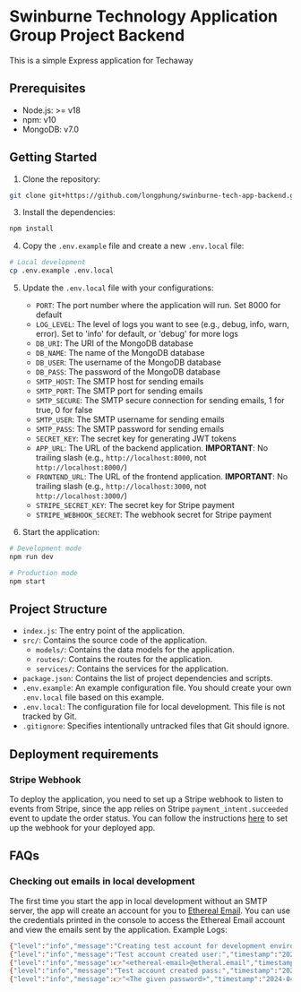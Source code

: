 # Swinburne Technology Application Group Project Backend

This is a simple Express application for Techaway

## Prerequisites

- Node.js: >= v18
- npm: v10
- MongoDB: v7.0

## Getting Started

1. Clone the repository:
```bash
git clone git+https://github.com/longphung/swinburne-tech-app-backend.git
```
3. Install the dependencies:
```bash
npm install
```
4. Copy the `.env.example` file and create a new `.env.local` file:
```bash
# Local development
cp .env.example .env.local
```
5. Update the `.env.local` file with your configurations:
   - `PORT`: The port number where the application will run. Set 8000 for default
   - `LOG_LEVEL`: The level of logs you want to see (e.g., debug, info, warn, error). Set to 'info' for default, or 'debug' for more logs
   - `DB_URI`: The URI of the MongoDB database
   - `DB_NAME`: The name of the MongoDB database
   - `DB_USER`: The username of the MongoDB database
   - `DB_PASS`: The password of the MongoDB database
   - `SMTP_HOST`: The SMTP host for sending emails
   - `SMTP_PORT`: The SMTP port for sending emails
   - `SMTP_SECURE`: The SMTP secure connection for sending emails, 1 for true, 0 for false
   - `SMTP_USER`: The SMTP username for sending emails
   - `SMTP_PASS`: The SMTP password for sending emails
   - `SECRET_KEY`: The secret key for generating JWT tokens
   - `APP_URL`: The URL of the backend application. **IMPORTANT**: No trailing slash (e.g., `http://localhost:8000`, not `http://localhost:8000/`)
   - `FRONTEND_URL`: The URL of the frontend application. **IMPORTANT**: No trailing slash (e.g., `http://localhost:3000`, not `http://localhost:3000/`)
   - `STRIPE_SECRET_KEY`: The secret key for Stripe payment
   - `STRIPE_WEBHOOK_SECRET`: The webhook secret for Stripe payment

6. Start the application:
```bash
# Development mode
npm run dev

# Production mode
npm start
```

## Project Structure

- `index.js`: The entry point of the application.
- `src/`: Contains the source code of the application.
  - `models/`: Contains the data models for the application.
  - `routes/`: Contains the routes for the application.
  - `services/`: Contains the services for the application.
- `package.json`: Contains the list of project dependencies and scripts.
- `.env.example`: An example configuration file. You should create your own `.env.local` file based on this example.
- `.env.local`: The configuration file for local development. This file is not tracked by Git.
- `.gitignore`: Specifies intentionally untracked files that Git should ignore.

## Deployment requirements

### Stripe Webhook

To deploy the application, you need to set up a Stripe webhook to listen to events from Stripe, since the app relies on Stripe `payment_intent.succeeded` event to update the order status. You can follow the instructions [here](https://docs.stripe.com/webhooks) to set up the webhook for your deployed app.

## FAQs

### Checking out emails in local development

The first time you start the app in local development without an SMTP server, the app will create an account for you to [Ethereal Email](https://ethereal.email/). You can use the credentials printed in the console to access the Ethereal Email account and view the emails sent by the application. Example Logs:
```bash
{"level":"info","message":"Creating test account for development environment nodemailer","timestamp":"2024-04-15T22:30:49.731Z"}
{"level":"info","message":"Test account created user:","timestamp":"2024-04-15T22:30:51.535Z"}
{"level":"info","message":👉"<ethereal-email>@etheral.email","timestamp":"2024-04-15T22:30:51.536Z"}
{"level":"info","message":"Test account created pass:","timestamp":"2024-04-15T22:30:51.536Z"}
{"level":"info","message":👉"<The given password>","timestamp":"2024-04-15T22:30:51.536Z"}
```

